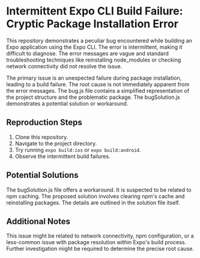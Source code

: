 # Intermittent Expo CLI Build Failure: Cryptic Package Installation Error

This repository demonstrates a peculiar bug encountered while building an Expo application using the Expo CLI. The error is intermittent, making it difficult to diagnose. The error messages are vague and standard troubleshooting techniques like reinstalling node_modules or checking network connectivity did not resolve the issue.

The primary issue is an unexpected failure during package installation, leading to a build failure. The root cause is not immediately apparent from the error messages. The bug.js file contains a simplified representation of the project structure and the problematic package. The bugSolution.js demonstrates a potential solution or workaround. 

## Reproduction Steps

1. Clone this repository.
2. Navigate to the project directory.
3. Try running `expo build:ios` or `expo build:android`. 
4. Observe the intermittent build failures.

## Potential Solutions

The bugSolution.js file offers a workaround. It is suspected to be related to npm caching. The proposed solution involves clearing npm's cache and reinstalling packages. The details are outlined in the solution file itself.

## Additional Notes

This issue might be related to network connectivity, npm configuration, or a less-common issue with package resolution within Expo's build process. Further investigation might be required to determine the precise root cause.